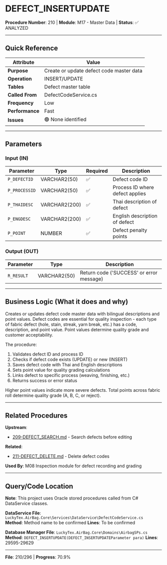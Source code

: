 # DEFECT_INSERTUPDATE

**Procedure Number**: 210 | **Module**: M17 - Master Data | **Status**: ✅ ANALYZED

---

## Quick Reference

| Attribute | Value |
|-----------|-------|
| **Purpose** | Create or update defect code master data |
| **Operation** | INSERT/UPDATE |
| **Tables** | Defect master table |
| **Called From** | DefectCodeService.cs |
| **Frequency** | Low |
| **Performance** | Fast |
| **Issues** | 🟢 None identified |

---

## Parameters

### Input (IN)

| Parameter | Type | Required | Description |
|-----------|------|----------|-------------|
| `P_DEFECTID` | VARCHAR2(50) | ✅ | Defect code ID |
| `P_PROCESSID` | VARCHAR2(50) | ✅ | Process ID where defect applies |
| `P_THAIDESC` | VARCHAR2(200) | ✅ | Thai description of defect |
| `P_ENGDESC` | VARCHAR2(200) | ✅ | English description of defect |
| `P_POINT` | NUMBER | ✅ | Defect penalty points |

### Output (OUT)

| Parameter | Type | Description |
|-----------|------|-------------|
| `R_RESULT` | VARCHAR2(50) | Return code ('SUCCESS' or error message) |

---

## Business Logic (What it does and why)

Creates or updates defect code master data with bilingual descriptions and point values. Defect codes are essential for quality inspection - each type of fabric defect (hole, stain, streak, yarn break, etc.) has a code, description, and point value. Point values determine quality grade and customer acceptability.

The procedure:
1. Validates defect ID and process ID
2. Checks if defect code exists (UPDATE) or new (INSERT)
3. Saves defect code with Thai and English descriptions
4. Sets point value for quality grading calculations
5. Links defect to specific process (weaving, finishing, etc.)
6. Returns success or error status

Higher point values indicate more severe defects. Total points across fabric roll determine quality grade (A, B, C, or reject).

---

## Related Procedures

**Upstream**:
- [209-DEFECT_SEARCH.md](./209-DEFECT_SEARCH.md) - Search defects before editing

**Related**:
- [211-DEFECT_DELETE.md](./211-DEFECT_DELETE.md) - Delete defect codes

**Used By**: M08 Inspection module for defect recording and grading

---

## Query/Code Location

**Note**: This project uses Oracle stored procedures called from C# DataService classes.

**DataService File**: `LuckyTex.AirBag.Core\Services\DataService\DefectCodeService.cs`
**Method**: Method name to be confirmed
**Lines**: To be confirmed

**Database Manager File**: `LuckyTex.AirBag.Core\Domains\AirbagSPs.cs`
**Method**: `DEFECT_INSERTUPDATE(DEFECT_INSERTUPDATEParameter para)`
**Lines**: 29595-29629

---

**File**: 210/296 | **Progress**: 70.9%
